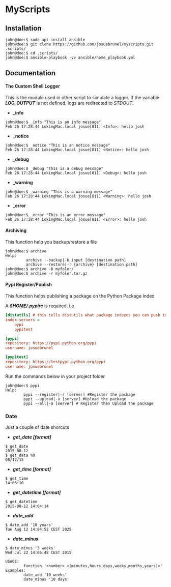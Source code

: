 # MyScripts


## Installation

```shell
john@doe:$ sudo apt install ansible
john@doe:$ git clone https://github.com/josuebrunel/myscripts.git .scripts/
john@doe:$ cd .scripts/ 
john@doe:$ ansible-playbook -vv ansible/home_playbook.yml

```

## Documentation

#### The Custom Shell Logger
This is the module used in other script to simulate a logger.
If the variable ***LOG_OUTPUT*** is not defined, logs are
redirected to *STDOUT*.

* **_info**
```shell
john@doe:$ _info "This is an info message"
Feb 26 17:28:44 LokingMac.local josue[811] <Info>: hello josh
```

* **_notice**
```shell
john@doe:$ _notice "This is an notice message"
Feb 26 17:28:44 LokingMac.local josue[811] <Notice>: hello josh
```

* **_debug**
```shell
john@doe:$ _debug "This is a debug message"
Feb 26 17:28:44 LokingMac.local josue[811] <Debug>: hello josh
```

* **_warning**
```shell
john@doe:$ _warning "This is a warning message"
Feb 26 17:28:44 LokingMac.local josue[811] <Warning>: hello josh
```

* **_error**
```shell
john@doe:$ _error "This is an error message"
Feb 26 17:28:44 LokingMac.local josue[811] <Error>: hello josh
```

#### Archiving

This function help you backup/restore a file


```shell
john@doe:$ archive
Help:
         archive --backup|-b input [destination path]
         archive --restore|-r {archive} [destination path]
john@doe:$ archive -b myfoler/
john@doe:$ archive -r myfoler.tar.gz
```

#### Pypi Register/Publish
This function helps publishing a package on the Python Package Index

A ***$HOME/.pypirc*** is required. i.e

```cfg
[distutils] # this tells distutils what package indexes you can push to
index-servers =
    pypi
    pypitest

[pypi]
repository: https://pypi.python.org/pypi
username: josuebrunel

[pypitest]
repository: https://testpypi.python.org/pypi
username: josuebrunel

```

Run the commands below in your project folder

```shell
john@doe:$ pypi
Help:
        pypi --register|-r [server] #Register the package
        pypi --upload|-u [server] #Upload the package
        pypi --all|-a [server] # Register then Upload the package
```

### Date
Just a couple of date shorcuts

* ___get_date [format]___
```shell
$ get_date
2015-08-12
$ get_data %D
08/12/15
```
* ___get_time [format]___
```shell
$ get_time
14:03:10
```
* ___get_datetime [format]___
```
$ get_datetime
2015-08-12 14:04:14
```
* ___date_add___
```shell
$ date_add '10 years'
Tue Aug 12 14:04:52 CEST 2025
```
* ___date_minus___
```shell
$ date_minus '3 weeks'
Wed Jul 22 14:05:48 CEST 2015
```

```shell
USAGE:
        function '<number> <[minutes,hours,days,weeks,months,years]>'
Examples:
        date_add '10 weeks'
        date_minus '10 days'
```
